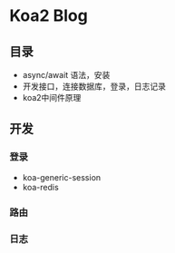 # Koa2 Blog

## 目录

- async/await 语法，安装
- 开发接口，连接数据库，登录，日志记录
- koa2中间件原理

## 开发

### 登录

- koa-generic-session
- koa-redis

### 路由

### 日志
